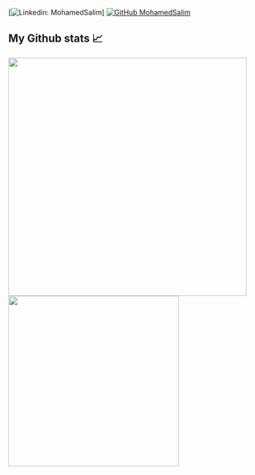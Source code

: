 [![Linkedin: MohamedSalim](https://img.shields.io/badge/-Tom-blue?style=flat-square&logo=Linkedin&logoColor=white&link=[https://www.linkedin.com/in/mohamed-salim/](https://www.linkedin.com/in/mohamed-salim-23741a247/))]
[![GitHub MohamedSalim](https://img.shields.io/github/followers/MSalim16?label=follow&style=social)](https://github.com/MSalim16)


<!---
MSalim16/MSalim16 is a ✨ special ✨ repository because its `README.md` (this file) appears on your GitHub profile.
You can click the Preview link to take a look at your changes.
--->
## My Github stats 📈

<a href="https://github-readme-stats.vercel.app/api?username=msalim16&show_icons=true">
  <img width="475" align="center" src="https://github-readme-stats.vercel.app/api?username=msalim16&show_icons=true" />
</a>
<a href="https://github-readme-stats.vercel.app/api/top-langs/?username=msalim16">
  <img width="340"align="center" src="https://github-readme-stats.vercel.app/api/top-langs/?username=msalim16" />
</a>
